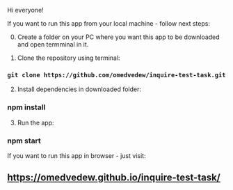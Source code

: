 Hi everyone!

If you want to run this app from your local machine - follow next steps:

0. Create a folder on your PC where you want this app to be downloaded and open termminal in it.

1. Clone the repository using terminal:
### `git clone https://github.com/omedvedew/inquire-test-task.git` 

2. Install dependencies in downloaded folder:

### npm install

3. Run the app:

### npm start

If you want to run this app in browser - just visit:
## https://omedvedew.github.io/inquire-test-task/